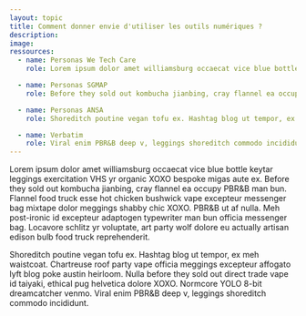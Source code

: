 ```yaml
---
layout: topic
title: Comment donner envie d'utiliser les outils numériques ?
description:
image:
ressources:
  - name: Personas We Tech Care
    role: Lorem ipsum dolor amet williamsburg occaecat vice blue bottle keytar leggings exercitation VHS yr organic XOXO bespoke migas aute ex.

  - name: Personas SGMAP
    role: Before they sold out kombucha jianbing, cray flannel ea occupy PBR&B man bun.

  - name: Personas ANSA
    role: Shoreditch poutine vegan tofu ex. Hashtag blog ut tempor, ex meh waistcoat.

  - name: Verbatim
    role: Viral enim PBR&B deep v, leggings shoreditch commodo incididunt.
---
```


Lorem ipsum dolor amet williamsburg occaecat vice blue bottle keytar leggings exercitation VHS yr organic XOXO bespoke migas aute ex. Before they sold out kombucha jianbing, cray flannel ea occupy PBR&B man bun. Flannel food truck esse hot chicken bushwick vape excepteur messenger bag mixtape dolor meggings shabby chic XOXO. PBR&B ut af nulla. Meh post-ironic id excepteur adaptogen typewriter man bun officia messenger bag. Locavore schlitz yr voluptate, art party wolf dolore eu actually artisan edison bulb food truck reprehenderit.

Shoreditch poutine vegan tofu ex. Hashtag blog ut tempor, ex meh waistcoat. Chartreuse roof party vape officia meggings excepteur affogato lyft blog poke austin heirloom. Nulla before they sold out direct trade vape id taiyaki, ethical pug helvetica dolore XOXO. Normcore YOLO 8-bit dreamcatcher venmo. Viral enim PBR&B deep v, leggings shoreditch commodo incididunt.
